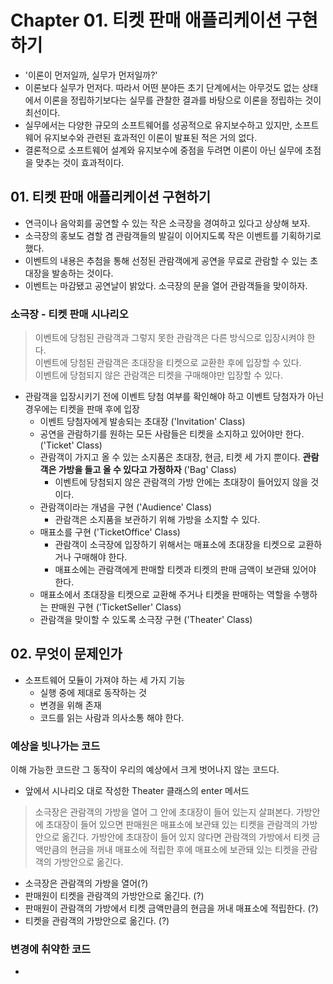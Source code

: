 # Chapter 01. 티켓 판매 애플리케이션 구현하기

- '이론이 먼저일까, 실무가 먼저일까?'
- 이론보다 실무가 먼저다. 따라서 어떤 분야든 초기 단계에서는 아무것도 없는 상태에서 이론을 정립하기보다는 실무를 관찰한 결과를 바탕으로 이론을 정립하는 것이 최선이다.
- 실무에서는 다양한 규모의 소프트웨어를 성공적으로 유지보수하고 있지만, 소프트웨어 유지보수와 관련된 효과적인 이론이 발표된 적은 거의 없다.
- 결론적으로 소프트웨어 설계와 유지보수에 중점을 두려면 이론이 아닌 실무에 초점을 맞추는 것이 효과적이다.

## 01. 티켓 판매 애플리케이션 구현하기

- 연극이나 음악회를 공연할 수 있는 작은 소극장을 경여하고 있다고 상상해 보자.
- 소극장의 홍보도 겸할 겸 관람객들의 발길이 이어지도록 작은 이벤트를 기획하기로 했다.
- 이벤트의 내용은 추첨을 통해 선정된 관람객에게 공연을 무료로 관람할 수 있는 초대장을 발송하는 것이다.
- 이벤트는 마감됐고 공연날이 밝았다. 소극장의 문을 열어 관람객들을 맞이하자.

### 소극장 - 티켓 판매 시나리오

> 이벤트에 당첨된 관람객과 그렇지 못한 관람객은 다른 방식으로 입장시켜야 한다.  
> 이벤트에 당첨된 관람객은 초대장을 티켓으로 교환한 후에 입장할 수 있다.  
> 이벤트에 당첨되지 않은 관람객은 티켓을 구매해야만 입장할 수 있다.

- 관람객을 입장시키기 전에 이벤트 당첨 여부를 확인해야 하고 이벤트 당첨자가 아닌 경우에는 티켓을 판매 후에 입장
  - 이벤트 당첨자에게 발송되는 초대장 ('Invitation' Class)
  - 공연을 관람하기를 원하는 모든 사람들은 티켓을 소지하고 있어야만 한다. ('Ticket' Class)
  - 관람객이 가지고 올 수 있는 소지품은 초대장, 현금, 티켓 세 가지 뿐이다. **관람객은 가방을 들고 올 수 있다고 가정하자** ('Bag' Class)
    - 이벤트에 당첨되지 않은 관람객의 가방 안에는 초대장이 들어있지 않을 것이다.
  - 관람객이라는 개념을 구현 ('Audience' Class)
    - 관람객은 소지품을 보관하기 위해 가방을 소지할 수 있다.
  - 매표소를 구현 ('TicketOffice' Class)
    - 관람객이 소극장에 입장하기 위해서는 매표소에 초대장을 티켓으로 교환하거나 구매해야 한다.
    - 매표소에는 관람객에게 판매할 티켓과 티켓의 판매 금액이 보관돼 있어야 한다.
  - 매표소에서 초대장을 티켓으로 교환해 주거나 티켓을 판매하는 역할을 수행하는 판매원 구현 ('TicketSeller' Class)
  - 관람객을 맞이할 수 있도록 소극장 구현 ('Theater' Class)

## 02. 무엇이 문제인가

- 소프트웨어 모듈이 가져야 하는 세 가지 기능
  - 실행 중에 제대로 동작하는 것
  - 변경을 위해 존재
  - 코드를 읽는 사람과 의사소통 해야 한다.

### 예상을 빗나가는 코드

이해 가능한 코드란 그 동작이 우리의 예상에서 크게 벗어나지 않는 코드다.

- 앞에서 시나리오 대로 작성한 Theater 클래스의 enter 메서드

> 소극장은 관람객의 가방을 열어 그 안에 초대장이 들어 있는지 살펴본다. 가방안에 초대장이 들어 있으면 판매원은 매표소에 보관돼 있는 티켓을 관람객의 가방안으로 옮긴다. 가방안에 초대장이 들어 있지 않다면 관람객의 가방에서 티켓 금액만큼의 현금을 꺼내 매표소에 적립한 후에 매표소에 보관돼 있는 티켓을 관람객의 가방안으로 옮긴다.

- 소극장은 관람객의 가방을 열어(?)
- 판매원이 티켓을 관람객의 가방안으로 옮긴다. (?)
- 판매원이 관람객의 가방에서 티켓 금액만큼의 현금을 꺼내 매표소에 적립한다. (?)
- 티켓을 관람객의 가방안으로 옮긴다. (?)

### 변경에 취약한 코드

-
